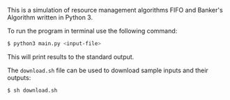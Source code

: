 This is a simulation of resource management algorithms FIFO and Banker's Algorithm written in Python 3.

To run the program in terminal use the following command:

```sh
$ python3 main.py <input-file>
```
This will print results to the standard output.

The `download.sh` file can be used to download sample inputs and their outputs:

```sh
$ sh download.sh
```